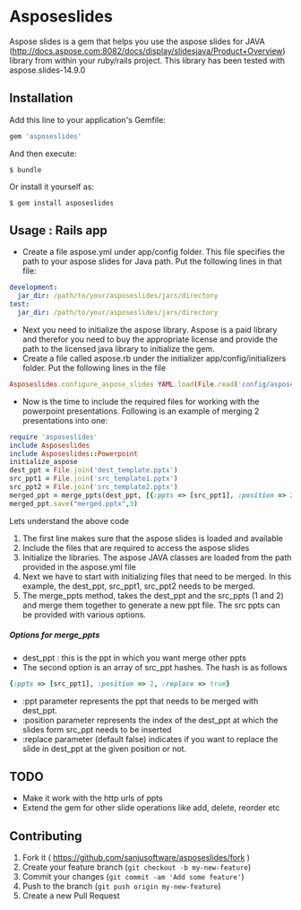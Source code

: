 # Asposeslides

Aspose slides is a gem that helps you use the aspose slides for JAVA (http://docs.aspose.com:8082/docs/display/slidesjava/Product+Overview) library from within your ruby/rails project. This library has been tested with aspose.slides-14.9.0

## Installation

Add this line to your application's Gemfile:

```ruby
gem 'asposeslides'
```

And then execute:

    $ bundle

Or install it yourself as:

    $ gem install asposeslides

## Usage : Rails app

* Create a file aspose.yml under app/config folder. This file specifies the path to your aspose slides for Java path. Put the following lines in that file:
```yaml
development:
  jar_dir: /path/to/your/asposeslides/jars/directory
test:
  jar_dir: /path/to/your/asposeslides/jars/directory
```
* Next you need to initialize the aspose library. Aspose is a paid library and therefor you need to buy the appropriate license and provide the path to the licensed java library to initialize the gem.
* Create a file called aspose.rb under the initializer app/config/initializers folder. Put the following lines in the file
```ruby
Asposeslides.configure_aspose_slides YAML.load(File.read('config/aspose.yml'))[Rails.env]
```
* Now is the time to include the required files for working with the powerpoint presentations. Following is an example of merging 2 presentations into one:
```ruby
require 'asposeslides'
include Asposeslides
include Asposeslides::Powerpoint
initialize_aspose
dest_ppt = File.join('dest_template.pptx')
src_ppt1 = File.join('src_template1.pptx')
src_ppt2 = File.join('src_template2.pptx')
merged_ppt = merge_ppts(dest_ppt, [{:ppts => [src_ppt1], :position => 2, :replace => true}, {:ppts => [src_ppt2], :position => 5, :replace => true}])
merged_ppt.save("merged.pptx",3)
```

Lets understand the above code
1. The first line makes sure that the aspose slides is loaded and available
2. Include the files that are required to access the aspose slides
3. Initialize the libraries. The aspose JAVA classes are loaded from the path provided in the aspose.yml file
4. Next we have to start with initializing files that need to be merged. In this example, the dest_ppt, src_ppt1, src_ppt2 needs to be merged.
5. The merge_ppts method, takes the dest_ppt and the src_ppts (1 and 2) and merge them together to generate a new ppt file. The src ppts can be provided with various options.

##### Options for merge_ppts
* dest_ppt : this is the ppt in which you want merge other ppts
* The second option is an array of src_ppt hashes. The hash is as follows
```ruby
{:ppts => [src_ppt1], :position => 2, :replace => true}
```
* :ppt parameter represents the ppt that needs to be merged with dest_ppt.
* :position parameter represents the index of the dest_ppt at which the slides form src_ppt needs to be inserted
* :replace parameter (default false) indicates if you want to replace the slide in dest_ppt at the given position or not.

## TODO
* Make it work with the http urls of ppts
* Extend the gem for other slide operations like add, delete, reorder etc

## Contributing

1. Fork it ( https://github.com/sanjusoftware/asposeslides/fork )
2. Create your feature branch (`git checkout -b my-new-feature`)
3. Commit your changes (`git commit -am 'Add some feature'`)
4. Push to the branch (`git push origin my-new-feature`)
5. Create a new Pull Request
